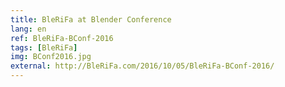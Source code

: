 ```yaml
---
title: BleRiFa at Blender Conference
lang: en
ref: BleRiFa-BConf-2016
tags: [BleRiFa]
img: BConf2016.jpg
external: http://BleRiFa.com/2016/10/05/BleRiFa-BConf-2016/
---
```


